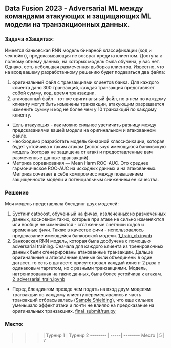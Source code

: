 ## Data Fusion 2023 - Adversarial ML между командами атакующих и защищающих ML модели на транзакционных данных.

### Задача «Защита»:

Имеется банковская RNN модель бинарной классификации (код и чекпойнт), предсказывающая не возврат кредита клиентом. Доступа к полному объему данных, на которых модель была обучена,  у вас нет. Однако, есть небольшая размеченная выборка клиентов. 
Известно, что на вход вашему разработанному решению будет подаваться два файла:
1) оригинальный файл с транзакциями клиентов банка. Для каждого клиента дано 300 транзакций, каждая транзакция представляет собой сумму, код, время транзакции.
2) атакованный файл - тот же оригинальный файл, но в нем по каждому клиенту могут быть изменены транзакции, атакующим разрешается изменить сумму и код не более чем у 10 транзакций по каждому клиенту. 

- Цель атакующих - как можно сильнее увеличить разницу между предсказаниями вашей модели на оригинальном и атакованном файле.
- Необходимо разработать модель бинарной классификации, которая будет устойчива к таким атакам (используя имеющуюся банковскую модель (которая не защищена от атак) и предоставленные вам размеченные данные транзакций).
- Метрика соревнования — Mean Harm ROC-AUC. Это среднее гармоническое ROC-AUC на исходных данных и на атакованных. Метрика сочетает в себе компромисс между повышением защищенности модели и потенциальным снижением ее качества. 

### Решение
Моя модель представляла блендинг двух моделей:
1) Бустинг catboost, обученный на фичах, извлеченных из размеченных данных, восновном таких, которые при атаке не сильно изменяются или вообще не изменяются - сглаженные счетчики кодов и временные фичи. Также в качестве фичи - использовалось предсказание имеющейся банковской модели. [1_train_cb.ipynb](1_train_cb.ipynb)
2) Банковская RNN модель, которая была дообучена с помощью adversarial training. Сначала для каждого клиента из тренировочных данных были сгенерированы атакованные транзакции. Дальше оригинальные и атакованные данные были объединены в один датасет, то есть в датасете присутствовал каждый клиент 2 раза с одинаковым таргетом, но с разными транзакциями. Модель, натренированная на таких данных, была более устойчива к атакам. [2_adversarial_train.ipynb](2_adversarial_train.ipynb)
- Перед блендингом прежде чем подать на вход двум моделям транзакции по каждому клиенту перемешивались и часть транзакций отбрасывалась ([Sample Shielding](https://arxiv.org/pdf/2205.01714.pdf)), что еще сильнее уменьшало эффект атаки и почти не влияло на предсказание на оригинальных транзакциях. [final_submit/run.py](final_submit/run.py)


### Место:

>>> | Турнир 1 | Турнир 2
-------- | -----| --------
Место  | 5 | 7


